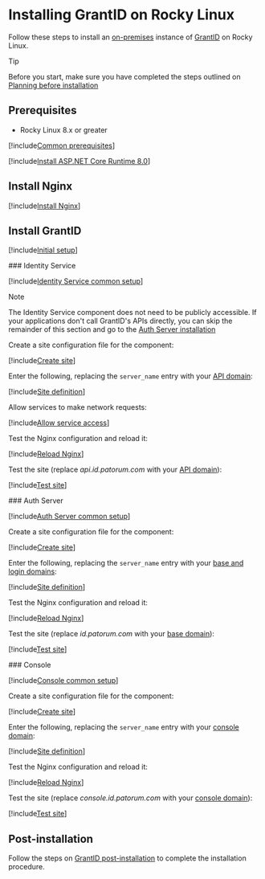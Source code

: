 ﻿# Installing GrantID on Rocky Linux

Follow these steps to install an [on-premises](../index.md) instance of [GrantID](../../index.md) on Rocky Linux.

> [!TIP]
> Before you start, make sure you have completed the steps outlined on [Planning before installation](../index.md#planning)

## Prerequisites

* Rocky Linux 8.x or greater

[!include[Common prerequisites](../includes/common-requisites.md)]

[!include[Install ASP.NET Core Runtime 8.0](../../../includes/linux/rocky/install-aspnetcore-80.md)]

## Install Nginx

[!include[Install Nginx](../../../includes/linux/rocky/install-nginx.md)]

## Install GrantID

[!include[Initial setup](includes/common-initial-setup.md)]

<a name="identity-service" />
### Identity Service

[!include[Identity Service common setup](includes/common-identity-service.md)]

> [!NOTE]
> The Identity Service component does not need to be publicly accessible. If your applications don't call GrantID's APIs
> directly, you can skip the remainder of this section and go to the [Auth Server installation](#auth-server)

Create a site configuration file for the component:

[!include[Create site](../../../../../includes/grant-id/rocky/create-site-identity-service.md)]

Enter the following, replacing the `server_name` entry with your [API domain](../index.md#planning):

[!include[Site definition](../../../../../includes/grant-id/linux/site-definition-identity-service.md)]

Allow services to make network requests:

[!include[Allow service access](../../../../../includes/linux/centos/allow-service-access.md)]

Test the Nginx configuration and reload it:

[!include[Reload Nginx](../../../../../includes/linux/reload-nginx.md)]

Test the site (replace *api.id.patorum.com* with your [API domain](../index.md#planning)):

[!include[Test site](../../../../../includes/grant-id/linux/test-site-identity-service.md)]

<a name="auth-server" />
### Auth Server

[!include[Auth Server common setup](includes/common-auth-server.md)]

Create a site configuration file for the component:

[!include[Create site](../../../../../includes/grant-id/rocky/create-site-auth-server.md)]

Enter the following, replacing the `server_name` entry with your [base and login domains](../index.md#planning):

[!include[Site definition](../../../../../includes/grant-id/linux/site-definition-auth-server.md)]

Test the Nginx configuration and reload it:

[!include[Reload Nginx](../../../../../includes/linux/reload-nginx.md)]

Test the site (replace *id.patorum.com* with your [base domain](../index.md#planning)):

[!include[Test site](../../../../../includes/grant-id/linux/test-site-auth-server.md)]

<a name="console" />
### Console

[!include[Console common setup](includes/common-console.md)]

Create a site configuration file for the component:

[!include[Create site](../../../../../includes/grant-id/rocky/create-site-console.md)]

Enter the following, replacing the `server_name` entry with your [console domain](../index.md#planning):

[!include[Site definition](../../../../../includes/grant-id/linux/site-definition-console.md)]

Test the Nginx configuration and reload it:

[!include[Reload Nginx](../../../../../includes/linux/reload-nginx.md)]

Test the site (replace *console.id.patorum.com* with your [console domain](../index.md#planning)):

[!include[Test site](../../../../../includes/grant-id/linux/test-site-console.md)]

## Post-installation

Follow the steps on [GrantID post-installation](../post-install.md) to complete the installation procedure.
